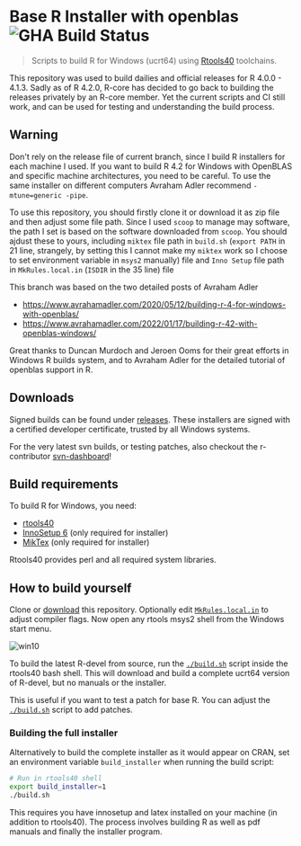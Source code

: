 # Base R Installer with openblas ![GHA Build Status](https://github.com/r-windows/r-base/actions/workflows/full-build.yml/badge.svg)

> Scripts to build R for Windows (ucrt64) using [Rtools40](https://github.com/r-windows/rtools-installer) toolchains.

This repository was used to build dailies and official releases for R 4.0.0 - 4.1.3. Sadly as of R 4.2.0, R-core has decided to go back to building the releases privately by an R-core member. Yet the current scripts and CI still work, and can be used for testing and understanding the build process.

## Warning 
Don't rely on the release file of current branch, since I build R installers for each machine I used. If you want to build R 4.2 for Windows with OpenBLAS and specific machine architectures, you need to be careful. To use the same installer on different computers Avraham Adler recommend `-mtune=generic -pipe`.

To use this repository, you should firstly clone it or download it as zip file and then adjust some file path. Since I used `scoop` to manage may software, the path I set is based on the software downloaded from `scoop`. You should ajdust these to yours, including `miktex` file path in `build.sh` (`export PATH` in 21 line, strangely, by setting this I cannot make my `miktex` work so I choose to set environment variable in `msys2` manually) file and `Inno Setup` file path in `MkRules.local.in` (`ISDIR` in the 35 line) file

This branch was based on the two detailed posts of Avraham Adler
 - https://www.avrahamadler.com/2020/05/12/building-r-4-for-windows-with-openblas/
 - https://www.avrahamadler.com/2022/01/17/building-r-42-with-openblas-windows/

Great thanks to Duncan Murdoch and Jeroen Ooms for their great efforts in Windows R builds system, and to Avraham Adler for the detailed tutorial of openblas support in R.

## Downloads

Signed builds can be found under [releases](https://github.com/r-windows/r-base/releases). These installers are signed with a certified developer certificate, trusted by all Windows systems.

For the very latest svn builds, or testing patches, also checkout the r-contributor [svn-dashboard](https://contributor.r-project.org/svn-dashboard/)!

## Build requirements

To build R for Windows, you need:

 - [rtools40](https://cran.r-project.org/bin/windows/Rtools/)
 - [InnoSetup 6](https://www.jrsoftware.org/isdl.php) (only required for installer)
 - [MikTex](https://miktex.org/download) (only required for installer)

Rtools40 provides perl and all required system libraries.

## How to build yourself

Clone or [download](https://github.com/r-windows/r-base/archive/master.zip) this repository. Optionally edit [`MkRules.local.in`](MkRules.local.in) to adjust compiler flags. Now open any rtools msys2 shell from the Windows start menu.

![win10](https://user-images.githubusercontent.com/216319/73364595-1fe28080-42ab-11ea-9858-ac8c660757d6.png)

To build the latest R-devel from source, run the [`./build.sh`](build.sh) script inside the rtools40 bash shell. This will download and build a complete ucrt64 version of R-devel, but no manuals or the installer.

This is useful if you want to test a patch for base R. You can adjust the [`./build.sh`](build.sh) script to add patches.

### Building the full installer

Alternatively to build the complete installer as it would appear on CRAN, set an environment variable `build_installer` when running the build script:

```sh
# Run in rtools40 shell
export build_installer=1
./build.sh
```

This requires you have innosetup and latex installed on your machine (in addition to rtools40). The process involves building R as well as pdf manuals and finally the installer program.
